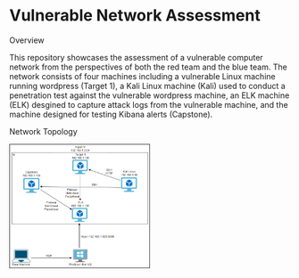 # Vulnerable Network Assessment

Overview

This repository showcases the assessment of a vulnerable computer network from the perspectives of both the red team and the blue team. The network consists of four machines including a vulnerable Linux machine running wordpress (Target 1), a Kali Linux machine (Kali) used to conduct a penetration test against the vulnerable wordpress machine, an ELK machine (ELK) desgined to capture attack logs from the vulnerable machine, and the machine designed for testing Kibana alerts (Capstone).

Network Topology

<img src= "https://github.com/SundownRider/Final-Project/blob/main/Images/Blue-Team/Final_Project_Network.png" width=50% height=50%>


